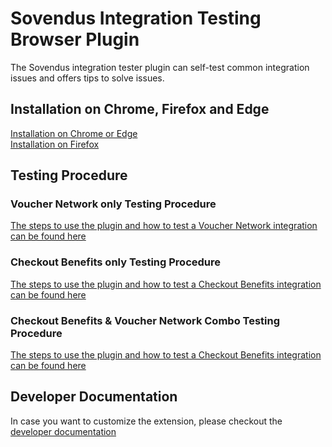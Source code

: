 # Sovendus Integration Testing Browser Plugin

The Sovendus integration tester plugin can self-test common integration issues and offers tips to solve issues.

## Installation on Chrome, Firefox and Edge

[Installation on Chrome or Edge](https://github.com/Sovendus-GmbH/Sovendus-Integration-Selftester-Browser-Plugin/blob/main/docs/installation-chrome.md) \
[Installation on Firefox](https://github.com/Sovendus-GmbH/Sovendus-Integration-Selftester-Browser-Plugin/blob/main/docs/installation-firefox.md)

## Testing Procedure

### Voucher Network only Testing Procedure

[The steps to use the plugin and how to test a Voucher Network integration can be found here](https://github.com/Sovendus-GmbH/Sovendus-Integration-Selftester-Browser-Plugin/blob/main/docs/VN-procedure.md)

### Checkout Benefits only Testing Procedure

[The steps to use the plugin and how to test a Checkout Benefits integration can be found here](https://github.com/Sovendus-GmbH/Sovendus-Integration-Selftester-Browser-Plugin/blob/main/docs/CB-procedure.md)

### Checkout Benefits & Voucher Network Combo Testing Procedure

[The steps to use the plugin and how to test a Checkout Benefits integration can be found here](https://github.com/Sovendus-GmbH/Sovendus-Integration-Selftester-Browser-Plugin/blob/main/docs/VN-CB-procedure.md)

## Developer Documentation

In case you want to customize the extension, please checkout the [developer documentation](https://github.com/Sovendus-GmbH/Sovendus-Integration-Selftester-Browser-Plugin/blob/main/README-for-devs.md)
